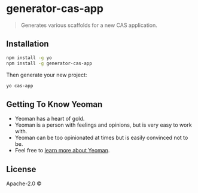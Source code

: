 # generator-cas-app
> Generates various scaffolds for a new CAS application.

## Installation

```bash
npm install -g yo
npm install -g generator-cas-app
```

Then generate your new project:

```bash
yo cas-app
```

## Getting To Know Yeoman

 * Yeoman has a heart of gold.
 * Yeoman is a person with feelings and opinions, but is very easy to work with.
 * Yeoman can be too opinionated at times but is easily convinced not to be.
 * Feel free to [learn more about Yeoman](http://yeoman.io/).

## License

Apache-2.0 ©
